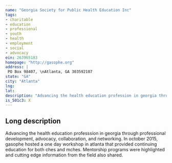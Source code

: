 ```yaml
---
name: "Georgia Society for Public Health Education Inc"
tags:
- charitable
- education
- professional
- youth
- health
- employment
- social
- advocacy
ein: 263965183
homepage: "http://gasophe.org"
address: |
 PO Box 98407, \nAtlanta, GA 303592107
state: "GA"
city: "Atlanta"
lng: 
lat: 
description: "Advancing the health education profession in georgia through professional development, advocacy, collaboration, and networking. "
is_501c3: X
---
```


## Long description

Advancing the health education professsion in georgia through professional development, advocacy, collaboration, and networking. In october 2015, gasophe hosted a one day workshop in atlanta that provided continuing education for both ches and mches. Mentorship programs were highlighted and cutting edge information from the field also shared. 
